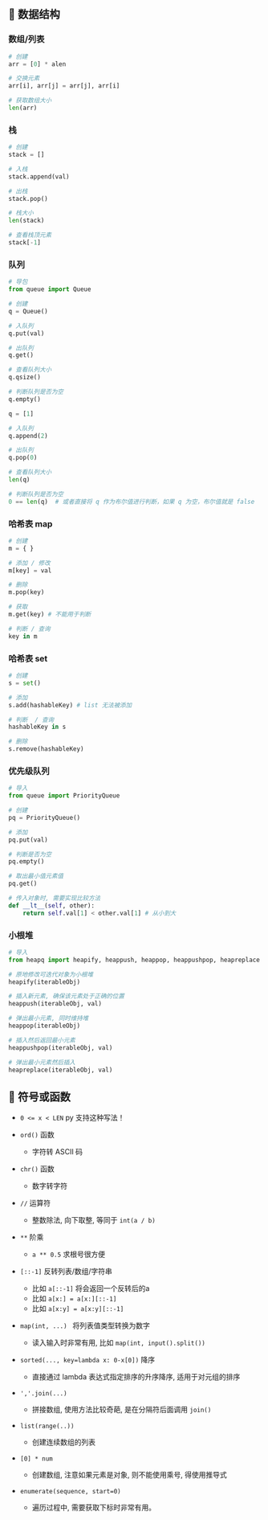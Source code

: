 ## 🍕 数据结构

### 数组/列表
```py
# 创建
arr = [0] * alen

# 交换元素
arr[i], arr[j] = arr[j], arr[i]

# 获取数组大小
len(arr)

```

### 栈
```py
# 创建
stack = []

# 入栈
stack.append(val)

# 出栈
stack.pop()

# 栈大小
len(stack)

# 查看栈顶元素
stack[-1]
```

### 队列
```py
# 导包
from queue import Queue

# 创建
q = Queue()

# 入队列
q.put(val)

# 出队列
q.get()

# 查看队列大小
q.qsize()

# 判断队列是否为空
q.empty()
```

```py
q = [1]

# 入队列
q.append(2)

# 出队列
q.pop(0)

# 查看队列大小
len(q)

# 判断队列是否为空
0 == len(q)  # 或者直接将 q 作为布尔值进行判断，如果 q 为空，布尔值就是 false

```

### 哈希表 map
```py
# 创建
m = { }

# 添加 / 修改
m[key] = val

# 删除
m.pop(key)

# 获取
m.get(key) # 不能用于判断

# 判断 / 查询
key in m
```

### 哈希表 set
```py
# 创建
s = set()

# 添加
s.add(hashableKey) # list 无法被添加

# 判断  / 查询
hashableKey in s

# 删除
s.remove(hashableKey)
```

### 优先级队列
```py
# 导入
from queue import PriorityQueue

# 创建
pq = PriorityQueue()

# 添加
pq.put(val)

# 判断是否为空
pq.empty()

# 取出最小值元素值
pq.get()

# 传入对象时, 需要实现比较方法
def __lt__(self, other):
    return self.val[1] < other.val[1] # 从小到大
```

### 小根堆

``` py
# 导入
from heapq import heapify, heappush, heappop, heappushpop, heapreplace

# 原地修改可迭代对象为小根堆
heapify(iterableObj)

# 插入新元素, 确保该元素处于正确的位置
heappush(iterableObj, val)

# 弹出最小元素, 同时维持堆
heappop(iterableObj)

# 插入然后返回最小元素
heappushpop(iterableObj, val)

# 弹出最小元素然后插入
heapreplace(iterableObj, val)
```

## 🍕 符号或函数

- `0 <= x < LEN` py 支持这种写法！

- `ord()` 函数
    - 字符转 ASCII 码

- `chr()` 函数
    - 数字转字符

- `//` 运算符
    - 整数除法, 向下取整, 等同于 `int(a / b)`

- `**` 阶乘
    - `a ** 0.5` 求根号很方便

- `[::-1]` 反转列表/数组/字符串
    - 比如 `a[::-1]` 将会返回一个反转后的a
    - 比如 `a[x:] = a[x:][::-1]`
    - 比如 `a[x:y] = a[x:y][::-1]`

- `map(int, ...) ` 将列表值类型转换为数字
    - 读入输入时非常有用, 比如 `map(int, input().split())`

- `sorted(..., key=lambda x: 0-x[0])` 降序
    - 直接通过 lambda 表达式指定排序的升序降序, 适用于对元组的排序

- ` ','.join(...) `
    - 拼接数组, 使用方法比较奇葩, 是在分隔符后面调用 `join()`

- `list(range(..))`
    - 创建连续数组的列表

- `[0] * num`
    - 创建数组, 注意如果元素是对象, 则不能使用乘号, 得使用推导式

- `enumerate(sequence, start=0)`
    - 遍历过程中, 需要获取下标时非常有用。